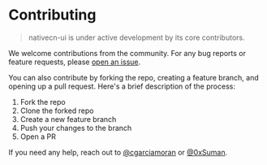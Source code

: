 # Contributing

> nativecn-ui is under active development by its core contributors.

We welcome contributions from the community. For any bug reports or feature requests, please
[open an issue](https://github.com/Swiftcn-UI/nativecn-ui/issues/new).

You can also contribute by forking the repo, creating a feature branch, and opening up a pull request.
Here's a brief description of the process:

1. Fork the repo
2. Clone the forked repo
3. Create a new feature branch
4. Push your changes to the branch
5. Open a PR

If you need any help, reach out to [@cgarciamoran](https://twitter.com/cgarciamoran) or [@0xSuman](https://twitter.com/0xSuman).

